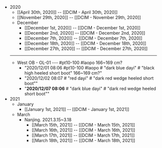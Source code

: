 - 2020
    - [[April 30th, 2020]] -- [[DCIM - April 30th, 2020]]
    - [[November 29th, 2020]] -- [[DCIM - November 29th, 2020]] 
    - December
        - [[December 1st, 2020]] -- [[DCIM - December 1st, 2020]] 
        - [[December 2nd, 2020]] -- [[DCIM - December 2nd, 2020]] 
        - [[December 7th, 2020]] -- [[DCIM - December 7th, 2020]] 
        - [[December 18th, 2020]] -- [[DCIM - December 18th, 2020]] 
        - [[December 27th, 2020]] -- [[DCIM - December 27th, 2020]] 
    - ---
    - West OB - OL-01 --- #pt10-100 #laopo   166~169 cm?
        - "2020/12/01 08:06 #pt10-100 #laopo # "dark blue dayi" # "black high heeled short boot"   166~169 cm?"
        - "2020/12/02 08:07 # "red dayi" # "dark red wedge heeled short boot""
        - "__2020/12/07 08:06__ # "dark blue dayi" # "dark red wedge heeled short boot""
- 2021
    - January
        - [[January 1st, 2021]] -- [[DCIM - January 1st, 2021]]
    - March
        - Nanjing. 2021.3.15~3.18
            - [[March 15th, 2021]] -- [[DCIM - March 15th, 2021]]
            - [[March 16th, 2021]] -- [[DCIM - March 16th, 2021]]
            - [[March 17th, 2021]] -- [[DCIM - March 17th, 2021]]
            - [[March 18th, 2021]] -- [[DCIM - March 18th, 2021]]
